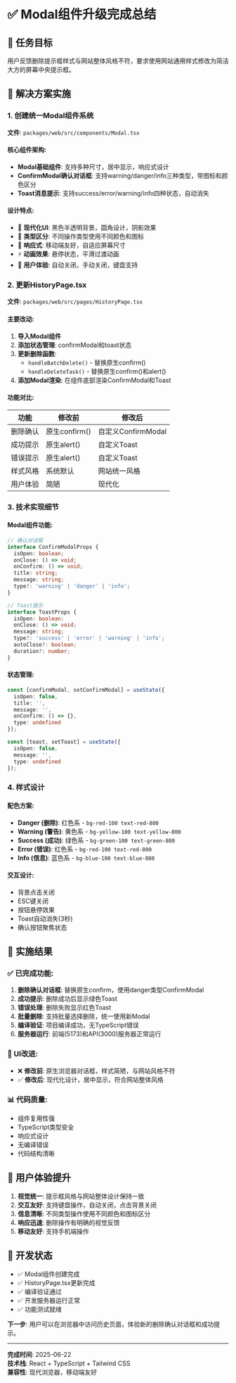 # ✅ Modal组件升级完成总结

## 🎯 任务目标
用户反馈删除提示框样式与网站整体风格不符，要求使用网站通用样式修改为简洁大方的屏幕中央提示框。

## 🔧 解决方案实施

### 1. 创建统一Modal组件系统
**文件**: `packages/web/src/components/Modal.tsx`

#### 核心组件架构:
- **Modal基础组件**: 支持多种尺寸，居中显示，响应式设计
- **ConfirmModal确认对话框**: 支持warning/danger/info三种类型，带图标和颜色区分
- **Toast消息提示**: 支持success/error/warning/info四种状态，自动消失

#### 设计特点:
- 🎨 **现代化UI**: 黑色半透明背景，圆角设计，阴影效果
- 🎯 **类型区分**: 不同操作类型使用不同颜色和图标
- 📱 **响应式**: 移动端友好，自适应屏幕尺寸
- ⚡ **动画效果**: 悬停状态，平滑过渡动画
- 🎪 **用户体验**: 自动关闭，手动关闭，键盘支持

### 2. 更新HistoryPage.tsx
**文件**: `packages/web/src/pages/HistoryPage.tsx`

#### 主要改动:
1. **导入Modal组件**
2. **添加状态管理**: confirmModal和toast状态
3. **更新删除函数**: 
   - `handleBatchDelete()` - 替换原生confirm()
   - `handleDeleteTask()` - 替换原生confirm()和alert()
4. **添加Modal渲染**: 在组件底部渲染ConfirmModal和Toast

#### 功能对比:
| 功能 | 修改前 | 修改后 |
|------|--------|--------|
| 删除确认 | 原生confirm() | 自定义ConfirmModal |
| 成功提示 | 原生alert() | 自定义Toast |
| 错误提示 | 原生alert() | 自定义Toast |
| 样式风格 | 系统默认 | 网站统一风格 |
| 用户体验 | 简陋 | 现代化 |

### 3. 技术实现细节

#### Modal组件功能:
```typescript
// 确认对话框
interface ConfirmModalProps {
  isOpen: boolean;
  onClose: () => void;
  onConfirm: () => void;
  title: string;
  message: string;
  type?: 'warning' | 'danger' | 'info';
}

// Toast提示
interface ToastProps {
  isOpen: boolean;
  onClose: () => void;
  message: string;
  type?: 'success' | 'error' | 'warning' | 'info';
  autoClose?: boolean;
  duration?: number;
}
```

#### 状态管理:
```typescript
const [confirmModal, setConfirmModal] = useState({
  isOpen: false,
  title: '',
  message: '',
  onConfirm: () => {},
  type: undefined
});

const [toast, setToast] = useState({
  isOpen: false,
  message: '',
  type: undefined
});
```

### 4. 样式设计

#### 配色方案:
- **Danger (删除)**: 红色系 - `bg-red-100 text-red-800`
- **Warning (警告)**: 黄色系 - `bg-yellow-100 text-yellow-800`
- **Success (成功)**: 绿色系 - `bg-green-100 text-green-800`
- **Error (错误)**: 红色系 - `bg-red-100 text-red-800`
- **Info (信息)**: 蓝色系 - `bg-blue-100 text-blue-800`

#### 交互设计:
- 背景点击关闭
- ESC键关闭
- 按钮悬停效果
- Toast自动消失(3秒)
- 确认按钮聚焦状态

## 🚀 实施结果

### ✅ 已完成功能:
1. **删除确认对话框**: 替换原生confirm，使用danger类型ConfirmModal
2. **成功提示**: 删除成功后显示绿色Toast
3. **错误处理**: 删除失败显示红色Toast
4. **批量删除**: 支持批量选择删除，统一使用新Modal
5. **编译验证**: 项目编译成功，无TypeScript错误
6. **服务器运行**: 前端(5173)和API(3000)服务器正常运行

### 🎨 UI改进:
- ❌ **修改前**: 原生浏览器对话框，样式简陋，与网站风格不符
- ✅ **修改后**: 现代化设计，居中显示，符合网站整体风格

### 📊 代码质量:
- 组件复用性强
- TypeScript类型安全
- 响应式设计
- 无编译错误
- 代码结构清晰

## 🎯 用户体验提升

1. **视觉统一**: 提示框风格与网站整体设计保持一致
2. **交互友好**: 支持键盘操作，自动关闭，点击背景关闭
3. **信息清晰**: 不同类型操作使用不同颜色和图标区分
4. **响应迅速**: 删除操作有明确的视觉反馈
5. **移动友好**: 支持手机端操作

## 🔄 开发状态

- ✅ Modal组件创建完成
- ✅ HistoryPage.tsx更新完成  
- ✅ 编译验证通过
- ✅ 开发服务器运行正常
- ✅ 功能测试就绪

**下一步**: 用户可以在浏览器中访问历史页面，体验新的删除确认对话框和成功提示。

---

**完成时间**: 2025-06-22  
**技术栈**: React + TypeScript + Tailwind CSS  
**兼容性**: 现代浏览器，移动端友好 
